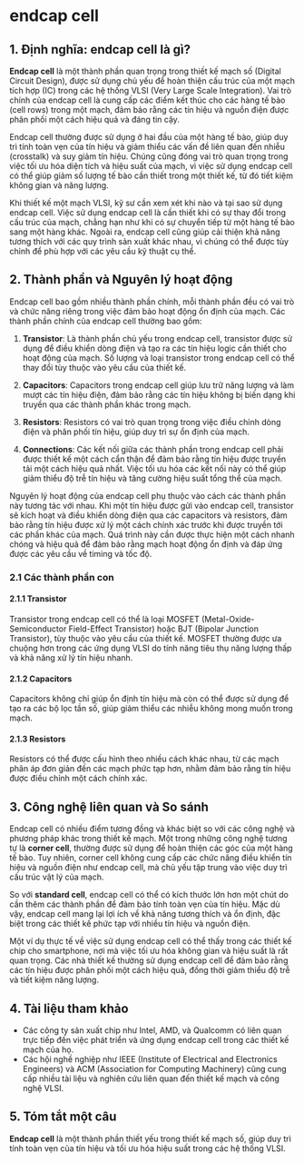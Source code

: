 # endcap cell

## 1. Định nghĩa: **endcap cell** là gì?
**Endcap cell** là một thành phần quan trọng trong thiết kế mạch số (Digital Circuit Design), được sử dụng chủ yếu để hoàn thiện cấu trúc của một mạch tích hợp (IC) trong các hệ thống VLSI (Very Large Scale Integration). Vai trò chính của endcap cell là cung cấp các điểm kết thúc cho các hàng tế bào (cell rows) trong một mạch, đảm bảo rằng các tín hiệu và nguồn điện được phân phối một cách hiệu quả và đáng tin cậy. 

Endcap cell thường được sử dụng ở hai đầu của một hàng tế bào, giúp duy trì tính toàn vẹn của tín hiệu và giảm thiểu các vấn đề liên quan đến nhiễu (crosstalk) và suy giảm tín hiệu. Chúng cũng đóng vai trò quan trọng trong việc tối ưu hóa diện tích và hiệu suất của mạch, vì việc sử dụng endcap cell có thể giúp giảm số lượng tế bào cần thiết trong một thiết kế, từ đó tiết kiệm không gian và năng lượng.

Khi thiết kế một mạch VLSI, kỹ sư cần xem xét khi nào và tại sao sử dụng endcap cell. Việc sử dụng endcap cell là cần thiết khi có sự thay đổi trong cấu trúc của mạch, chẳng hạn như khi có sự chuyển tiếp từ một hàng tế bào sang một hàng khác. Ngoài ra, endcap cell cũng giúp cải thiện khả năng tương thích với các quy trình sản xuất khác nhau, vì chúng có thể được tùy chỉnh để phù hợp với các yêu cầu kỹ thuật cụ thể.

## 2. Thành phần và Nguyên lý hoạt động
Endcap cell bao gồm nhiều thành phần chính, mỗi thành phần đều có vai trò và chức năng riêng trong việc đảm bảo hoạt động ổn định của mạch. Các thành phần chính của endcap cell thường bao gồm:

1. **Transistor**: Là thành phần chủ yếu trong endcap cell, transistor được sử dụng để điều khiển dòng điện và tạo ra các tín hiệu logic cần thiết cho hoạt động của mạch. Số lượng và loại transistor trong endcap cell có thể thay đổi tùy thuộc vào yêu cầu của thiết kế.

2. **Capacitors**: Capacitors trong endcap cell giúp lưu trữ năng lượng và làm mượt các tín hiệu điện, đảm bảo rằng các tín hiệu không bị biến dạng khi truyền qua các thành phần khác trong mạch. 

3. **Resistors**: Resistors có vai trò quan trọng trong việc điều chỉnh dòng điện và phân phối tín hiệu, giúp duy trì sự ổn định của mạch.

4. **Connections**: Các kết nối giữa các thành phần trong endcap cell phải được thiết kế một cách cẩn thận để đảm bảo rằng tín hiệu được truyền tải một cách hiệu quả nhất. Việc tối ưu hóa các kết nối này có thể giúp giảm thiểu độ trễ tín hiệu và tăng cường hiệu suất tổng thể của mạch.

Nguyên lý hoạt động của endcap cell phụ thuộc vào cách các thành phần này tương tác với nhau. Khi một tín hiệu được gửi vào endcap cell, transistor sẽ kích hoạt và điều khiển dòng điện qua các capacitors và resistors, đảm bảo rằng tín hiệu được xử lý một cách chính xác trước khi được truyền tới các phần khác của mạch. Quá trình này cần được thực hiện một cách nhanh chóng và hiệu quả để đảm bảo rằng mạch hoạt động ổn định và đáp ứng được các yêu cầu về timing và tốc độ.

### 2.1 Các thành phần con
#### 2.1.1 Transistor
Transistor trong endcap cell có thể là loại MOSFET (Metal-Oxide-Semiconductor Field-Effect Transistor) hoặc BJT (Bipolar Junction Transistor), tùy thuộc vào yêu cầu của thiết kế. MOSFET thường được ưa chuộng hơn trong các ứng dụng VLSI do tính năng tiêu thụ năng lượng thấp và khả năng xử lý tín hiệu nhanh.

#### 2.1.2 Capacitors
Capacitors không chỉ giúp ổn định tín hiệu mà còn có thể được sử dụng để tạo ra các bộ lọc tần số, giúp giảm thiểu các nhiễu không mong muốn trong mạch.

#### 2.1.3 Resistors
Resistors có thể được cấu hình theo nhiều cách khác nhau, từ các mạch phân áp đơn giản đến các mạch phức tạp hơn, nhằm đảm bảo rằng tín hiệu được điều chỉnh một cách chính xác.

## 3. Công nghệ liên quan và So sánh
Endcap cell có nhiều điểm tương đồng và khác biệt so với các công nghệ và phương pháp khác trong thiết kế mạch. Một trong những công nghệ tương tự là **corner cell**, thường được sử dụng để hoàn thiện các góc của một hàng tế bào. Tuy nhiên, corner cell không cung cấp các chức năng điều khiển tín hiệu và nguồn điện như endcap cell, mà chủ yếu tập trung vào việc duy trì cấu trúc vật lý của mạch.

So với **standard cell**, endcap cell có thể có kích thước lớn hơn một chút do cần thêm các thành phần để đảm bảo tính toàn vẹn của tín hiệu. Mặc dù vậy, endcap cell mang lại lợi ích về khả năng tương thích và ổn định, đặc biệt trong các thiết kế phức tạp với nhiều tín hiệu và nguồn điện.

Một ví dụ thực tế về việc sử dụng endcap cell có thể thấy trong các thiết kế chip cho smartphone, nơi mà việc tối ưu hóa không gian và hiệu suất là rất quan trọng. Các nhà thiết kế thường sử dụng endcap cell để đảm bảo rằng các tín hiệu được phân phối một cách hiệu quả, đồng thời giảm thiểu độ trễ và tiết kiệm năng lượng.

## 4. Tài liệu tham khảo
- Các công ty sản xuất chip như Intel, AMD, và Qualcomm có liên quan trực tiếp đến việc phát triển và ứng dụng endcap cell trong các thiết kế mạch của họ.
- Các hội nghề nghiệp như IEEE (Institute of Electrical and Electronics Engineers) và ACM (Association for Computing Machinery) cũng cung cấp nhiều tài liệu và nghiên cứu liên quan đến thiết kế mạch và công nghệ VLSI.

## 5. Tóm tắt một câu
**Endcap cell** là một thành phần thiết yếu trong thiết kế mạch số, giúp duy trì tính toàn vẹn của tín hiệu và tối ưu hóa hiệu suất trong các hệ thống VLSI.